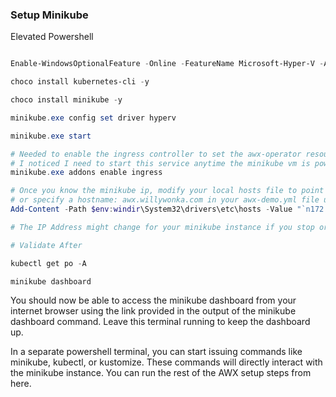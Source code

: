 ### Setup Minikube

Elevated Powershell

```powershell

Enable-WindowsOptionalFeature -Online -FeatureName Microsoft-Hyper-V -All

choco install kubernetes-cli -y

choco install minikube -y

minikube.exe config set driver hyperv

minikube.exe start

# Needed to enable the ingress controller to set the awx-operator resource ingress_type: ingress
# I noticed I need to start this service anytime the minikube vm is powered off or stopped. probably a way to make persist.
minikube.exe addons enable ingress

# Once you know the minikube ip, modify your local hosts file to point to the hostname specified in the awx-operator (default: meta.name.example.com)
# or specify a hostname: awx.willywonka.com in your awx-demo.yml file under ingress_type:.
Add-Content -Path $env:windir\System32\drivers\etc\hosts -Value "`n172.29.41.85`tawx-demo.example.com" -Force

# The IP Address might change for your minikube instance if you stop or rebuild it. Be sure to either add a dhcp reservation or update your hosts file to point to the right IP. For my purposes, I would just update my hostfile every time I start minikube to work on it. Long term this isn't ideal.

# Validate After

kubectl get po -A

minikube dashboard
```

You should now be able to access the minikube dashboard from your internet browser using the link provided in the output of the minikube dashboard command. Leave this terminal running to keep the dashboard up.

In a separate powershell terminal, you can start issuing commands like minikube, kubectl, or kustomize. These commands will directly interact with the minikube instance. You can run the rest of the AWX setup steps from here.
